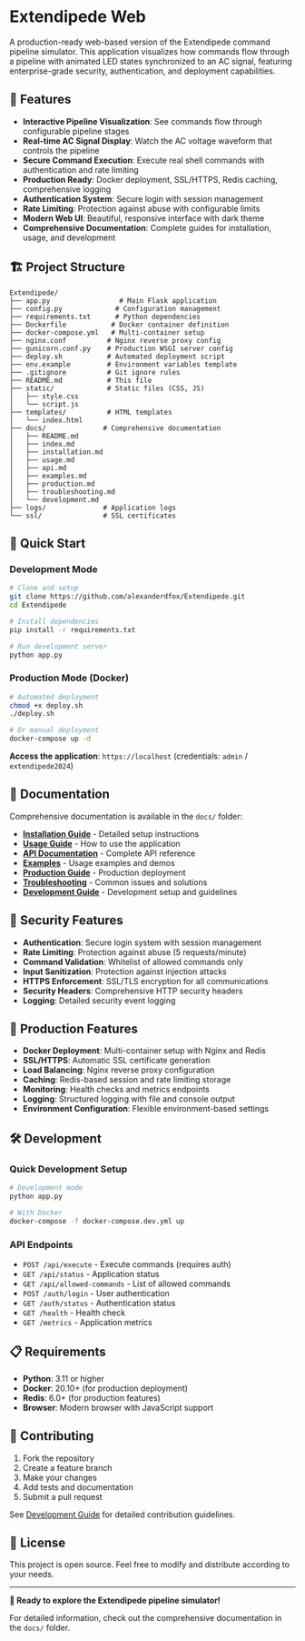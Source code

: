 # Extendipede Web

A production-ready web-based version of the Extendipede command pipeline simulator. This application visualizes how commands flow through a pipeline with animated LED states synchronized to an AC signal, featuring enterprise-grade security, authentication, and deployment capabilities.

## 🚀 Features

- **Interactive Pipeline Visualization**: See commands flow through configurable pipeline stages
- **Real-time AC Signal Display**: Watch the AC voltage waveform that controls the pipeline
- **Secure Command Execution**: Execute real shell commands with authentication and rate limiting
- **Production Ready**: Docker deployment, SSL/HTTPS, Redis caching, comprehensive logging
- **Authentication System**: Secure login with session management
- **Rate Limiting**: Protection against abuse with configurable limits
- **Modern Web UI**: Beautiful, responsive interface with dark theme
- **Comprehensive Documentation**: Complete guides for installation, usage, and development

## 🏗️ Project Structure

```
Extendipede/
├── app.py                 # Main Flask application
├── config.py             # Configuration management
├── requirements.txt      # Python dependencies
├── Dockerfile           # Docker container definition
├── docker-compose.yml   # Multi-container setup
├── nginx.conf          # Nginx reverse proxy config
├── gunicorn.conf.py    # Production WSGI server config
├── deploy.sh           # Automated deployment script
├── env.example         # Environment variables template
├── .gitignore          # Git ignore rules
├── README.md           # This file
├── static/             # Static files (CSS, JS)
│   ├── style.css
│   └── script.js
├── templates/          # HTML templates
│   └── index.html
├── docs/              # Comprehensive documentation
│   ├── README.md
│   ├── index.md
│   ├── installation.md
│   ├── usage.md
│   ├── api.md
│   ├── examples.md
│   ├── production.md
│   ├── troubleshooting.md
│   └── development.md
├── logs/              # Application logs
└── ssl/               # SSL certificates
```

## 🚀 Quick Start

### Development Mode
```bash
# Clone and setup
git clone https://github.com/alexanderdfox/Extendipede.git
cd Extendipede

# Install dependencies
pip install -r requirements.txt

# Run development server
python app.py
```

### Production Mode (Docker)
```bash
# Automated deployment
chmod +x deploy.sh
./deploy.sh

# Or manual deployment
docker-compose up -d
```

**Access the application**: `https://localhost` (credentials: `admin` / `extendipede2024`)

## 📖 Documentation

Comprehensive documentation is available in the `docs/` folder:

- **[Installation Guide](docs/installation.md)** - Detailed setup instructions
- **[Usage Guide](docs/usage.md)** - How to use the application
- **[API Documentation](docs/api.md)** - Complete API reference
- **[Examples](docs/examples.md)** - Usage examples and demos
- **[Production Guide](docs/production.md)** - Production deployment
- **[Troubleshooting](docs/troubleshooting.md)** - Common issues and solutions
- **[Development Guide](docs/development.md)** - Development setup and guidelines

## 🔐 Security Features

- **Authentication**: Secure login system with session management
- **Rate Limiting**: Protection against abuse (5 requests/minute)
- **Command Validation**: Whitelist of allowed commands only
- **Input Sanitization**: Protection against injection attacks
- **HTTPS Enforcement**: SSL/TLS encryption for all communications
- **Security Headers**: Comprehensive HTTP security headers
- **Logging**: Detailed security event logging

## 🚀 Production Features

- **Docker Deployment**: Multi-container setup with Nginx and Redis
- **SSL/HTTPS**: Automatic SSL certificate generation
- **Load Balancing**: Nginx reverse proxy configuration
- **Caching**: Redis-based session and rate limiting storage
- **Monitoring**: Health checks and metrics endpoints
- **Logging**: Structured logging with file and console output
- **Environment Configuration**: Flexible environment-based settings

## 🛠️ Development

### Quick Development Setup
```bash
# Development mode
python app.py

# With Docker
docker-compose -f docker-compose.dev.yml up
```

### API Endpoints
- `POST /api/execute` - Execute commands (requires auth)
- `GET /api/status` - Application status
- `GET /api/allowed-commands` - List of allowed commands
- `POST /auth/login` - User authentication
- `GET /auth/status` - Authentication status
- `GET /health` - Health check
- `GET /metrics` - Application metrics

## 📋 Requirements

- **Python**: 3.11 or higher
- **Docker**: 20.10+ (for production deployment)
- **Redis**: 6.0+ (for production features)
- **Browser**: Modern browser with JavaScript support

## 🤝 Contributing

1. Fork the repository
2. Create a feature branch
3. Make your changes
4. Add tests and documentation
5. Submit a pull request

See [Development Guide](docs/development.md) for detailed contribution guidelines.

## 📄 License

This project is open source. Feel free to modify and distribute according to your needs.

---

**🚀 Ready to explore the Extendipede pipeline simulator!**

For detailed information, check out the comprehensive documentation in the `docs/` folder.

